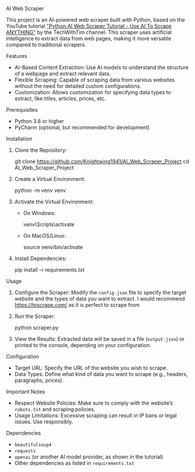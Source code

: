 AI Web Scraper

This project is an AI-powered web scraper built with Python, based on the YouTube tutorial ["Python AI Web Scraper Tutorial - Use AI To Scrape ANYTHING"](https://www.youtube.com/watch?v=Oo8-nEuDBkk&t=223s) by the TechWithTim channel. This scraper uses artificial intelligence to extract data from web pages, making it more versatile compared to traditional scrapers.

Features
- AI-Based Content Extraction: Use AI models to understand the structure of a webpage and extract relevant data.
- Flexible Scraping: Capable of scraping data from various websites without the need for detailed custom configurations.
- Customization: Allows customization for specifying data types to extract, like titles, articles, prices, etc.

Prerequisites
- Python 3.8 or higher
- PyCharm (optional, but recommended for development)

Installation

1. Clone the Repository:
   
   git clone https://github.com/Knightwing1941/AI_Web_Scraper_Project
   cd AI_Web_Scraper_Project

3. Create a Virtual Environment:
   
   python -m venv venv
  
5. Activate the Virtual Environment:

   - On Windows:
     
     venv\Scripts\activate
     
   - On MacOS/Linux:
     
     source venv/bin/activate
     

6. Install Dependencies:
   
   pip install -r requirements.txt
   

 Usage
1. Configure the Scraper: Modify the `config.json` file to specify the target website and the types of data you want to extract.
   I would recommend https://toscrape.com/ as it is perfect to scrape from

3. Run the Scraper:
   
   python scraper.py

4. View the Results: Extracted data will be saved in a file (`output.json`) or printed to the console, depending on your configuration.

 Configuration
- Target URL: Specify the URL of the website you wish to scrape.
- Data Types: Define what kind of data you want to scrape (e.g., headers, paragraphs, prices).

 Important Notes
- Respect Website Policies: Make sure to comply with the website’s `robots.txt` and scraping policies.
- Usage Limitations: Excessive scraping can result in IP bans or legal issues. Use responsibly.

 Dependencies
- `beautifulsoup4`
- `requests`
- `openai` (or another AI model provider, as shown in the tutorial)
- Other dependencies as listed in `requirements.txt`

